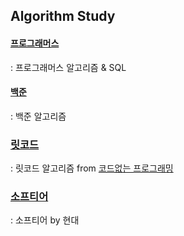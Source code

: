 ## Algorithm Study

#### [프로그래머스](https://github.com/chloe1129/algorithm_work/tree/main/%ED%94%84%EB%A1%9C%EA%B7%B8%EB%9E%98%EB%A8%B8%EC%8A%A4)
  : 프로그래머스 알고리즘 & SQL

#### [백준](https://github.com/chloe1129/algorithm_work/tree/main/%EB%B0%B1%EC%A4%80)
  : 백준 알고리즘

### [릿코드](https://github.com/chloe1129/algorithm_work/tree/main/leetcode)
  : 릿코드 알고리즘 from [코드없는 프로그래밍](https://www.youtube.com/@user-pw9fm4gc7e)

### [소프티어](https://github.com/chloe1129/algorithm_work/tree/main/Softeer)
  : 소프티어 by 현대
